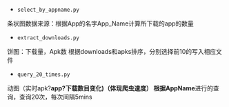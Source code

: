  - `select_by_appname.py` 
 
 条状图数据来源：根据App的名字App_Name计算所下载的app的数量
 
 - `extract_downloads.py`
 
 饼图：下载量，Apk数
 根据downloads和apks排序，分别选择前10的写入相应文件

- `query_20_times.py`
 
 动图（实时apk?**app?**下载数目变化)（体现爬虫速度）
 根据**AppName**进行的查询，查询20次，每次间隔5mins
 
